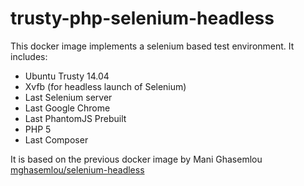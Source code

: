# trusty-php-selenium-headless

This docker image implements a selenium based test environment. It includes:  
* Ubuntu Trusty 14.04
* Xvfb (for headless launch of Selenium)
* Last Selenium server
* Last Google Chrome
* Last PhantomJS Prebuilt
* PHP 5
* Last Composer

It is based on the previous docker image by Mani Ghasemlou [mghasemlou/selenium-headless](https://hub.docker.com/r/mghasemlou/selenium-headless/)
